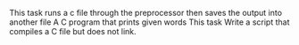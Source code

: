 This task runs a c file through the preprocessor then saves the output into another file
A C program that prints given words
This task Write a script that compiles a C file but does not link.
